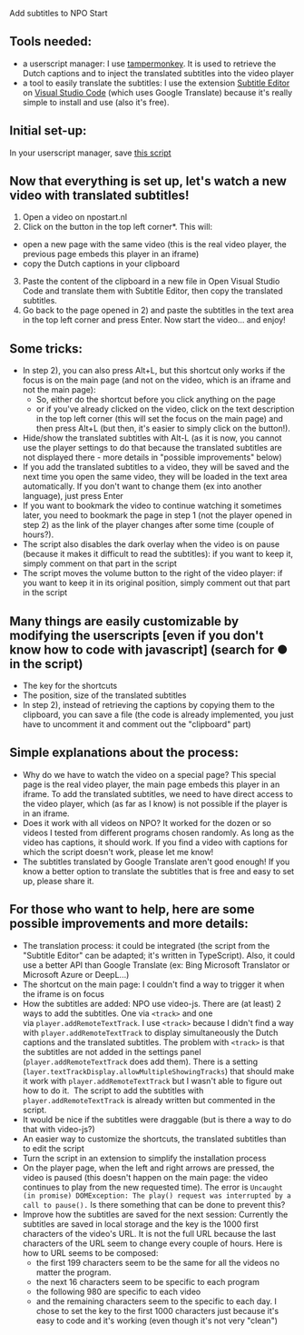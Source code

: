 Add subtitles to NPO Start



## Tools needed:
- a userscript manager: I use [tampermonkey](https://www.tampermonkey.net/). It is used to retrieve the Dutch captions and to inject the translated subtitles into the video player
- a tool to easily translate the subtitles: I use the extension [Subtitle Editor](https://github.com/pepri/subtitles-editor) on [Visual Studio Code](https://code.visualstudio.com/) (which uses Google Translate) because it's really simple to install and use (also it's free).

## Initial set-up: 
In your userscript manager, save [this script](https://github.com/Uuvu/add-subtitles-on-NPO-start/blob/main/npo.js)

## Now that everything is set up, let's watch a new video with translated subtitles!
1) Open a video on npostart.nl
2) Click on the button in the top left corner*. This will:
- open a new page with the same video (this is the real video player, the previous page embeds this player in an iframe) 
- copy the Dutch captions in your clipboard
3) Paste the content of the clipboard in a new file in Open Visual Studio Code and translate them with Subtitle Editor, then copy the translated subtitles. 
4) Go back to the page opened in 2) and paste the subtitles in the text area in the top left corner and press Enter. Now start the video... and enjoy! 

## Some tricks:
- In step 2), you can also press Alt+L, but this shortcut only works if the focus is on the main page (and not on the video, which is an iframe and not the main page): 
    - So, either do the shortcut before you click anything on the page 
    - or if you've already clicked on the video, click on the text description in the top left corner (this will set the focus on the main page) and then press Alt+L (but then, it's easier to simply click on the button!). 
- Hide/show the translated subtitles with Alt-L (as it is now, you cannot use the player settings to do that because the translated subtitles are not displayed there - more details in "possible improvements" below)
- If you add the translated subtitles to a video, they will be saved and the next time you open the same video, they will be loaded in the text area automatically. If you don't want to change them (ex into another language), just press Enter
- If you want to bookmark the video to continue watching it sometimes later, you need to bookmark the page in step 1 (not the player opened in step 2) as the link of the player changes after some time (couple of hours?). 
- The script also disables the dark overlay when the video is on pause (because it makes it difficult to read the subtitles): if you want to keep it, simply comment on that part in the script
- The script moves the volume button to the right of the video player: if you want to keep it in its original position, simply comment out that part in the script


## Many things are easily customizable by modifying the userscripts [even if you don't know how to code with javascript] (search for ● in the script)
- The key for the shortcuts 
- The position, size of the translated subtitles
- In step 2), instead of retrieving the captions by copying them to the clipboard, you can save a file (the code is already implemented, you just have to uncomment it and comment out the "clipboard" part)


## Simple explanations about the process:
- Why do we have to watch the video on a special page? This special page is the real video player, the main page embeds this player in an iframe. To add the translated subtitles, we need to have direct access to the video player, which (as far as I know) is not possible if the player is in an iframe.
- Does it work with all videos on NPO? It worked for the dozen or so videos I tested from different programs chosen randomly. As long as the video has captions, it should work. If you find a video with captions for which the script doesn't work, please let me know!
- The subtitles translated by Google Translate aren't good enough! If you know a better option to translate the subtitles that is free and easy to set up, please share it. 


## For those who want to help, here are some possible improvements and more details:
- The translation process: it could be integrated (the script from the "Subtitle Editor" can be adapted; it's written in TypeScript). Also, it could use a better API than Google Translate (ex: Bing Microsoft Translator or Microsoft Azure or DeepL...)
- The shortcut on the main page: I couldn't find a way to trigger it when the iframe is on focus
- How the subtitles are added: NPO use video-js. There are (at least) 2 ways to add the subtitles. One via `<track>` and one via `player.addRemoteTextTrack`. I use `<track>` because I didn't find a way with `player.addRemoteTextTrack` to display simultaneously the Dutch captions and the translated subtitles. The problem with `<track>` is that the subtitles are not added in the settings panel (`player.addRemoteTextTrack` does add them). There is a setting (`layer.textTrackDisplay.allowMultipleShowingTracks`) that should make it work with `player.addRemoteTextTrack` but I wasn't able to figure out how to do it.  The script to add the subtitles with `player.addRemoteTextTrack` is already written but commented in the script.
- It would be nice if the subtitles were draggable (but is there a way to do that with video-js?)
- An easier way to customize the shortcuts, the translated subtitles than to edit the script
- Turn the script in an extension to simplify the installation process
- On the player page, when the left and right arrows are pressed, the video is paused (this doesn't happen on the main page: the video continues to play from the new requested time). The error is `Uncaught (in promise) DOMException: The play() request was interrupted by a call to pause().` Is there something that can be done to prevent this? 
- Improve how the subtitles are saved for the next session: Currently the subtitles are saved in local storage and the key is the 1000 first characters of the video's URL. It is not the full URL because the last characters of the URL seem to change every couple of hours. Here is how to URL seems to be composed:
   - the first 199 characters seem to be the same for all the videos no matter the program.
   - the next 16 characters seem to be specific to each program
   - the following 980 are specific to each video
   - and the remaining characters seem to the specific to each day. 
I chose to set the key to the first 1000 characters just because it's easy to code and it's working (even though it's not very "clean")

